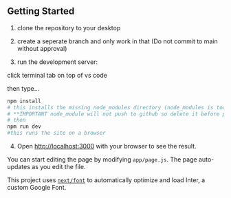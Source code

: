 ## Getting Started

1) clone the repository to your desktop

2) create a seperate branch and only work in that (Do not commit to main without approval)

3) run the development server:

click terminal tab on top of vs code

then type...

```bash
npm install 
# this installs the missing node_modules directory (node_modules is too large for github o handle)
# **IMPORTANT node_module will not push to github so delete it before pushing or commiting anything**
# then
npm run dev
#this runs the site on a browser
```
4) Open [http://localhost:3000](http://localhost:3000) with your browser to see the result.

You can start editing the page by modifying `app/page.js`. The page auto-updates as you edit the file.

This project uses [`next/font`](https://nextjs.org/docs/basic-features/font-optimization) to automatically optimize and load Inter, a custom Google Font.


